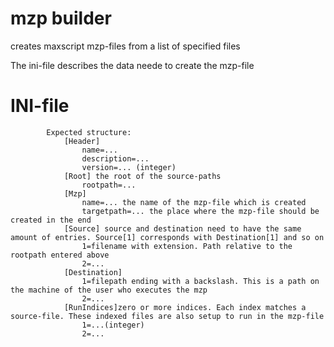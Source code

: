 # mzp builder

creates maxscript mzp-files from a list of specified files

The ini-file describes the data neede to create the mzp-file

# INI-file

			Expected structure:
				[Header]
					name=...
					description=...
					version=... (integer)
				[Root] the root of the source-paths
					rootpath=...
				[Mzp] 
					name=... the name of the mzp-file which is created
					targetpath=... the place where the mzp-file should be created in the end
				[Source] source and destination need to have the same amount of entries. Source[1] corresponds with Destination[1] and so on
					1=filename with extension. Path relative to the rootpath entered above
					2=...
				[Destination]
					1=filepath ending with a backslash. This is a path on the machine of the user who executes the mzp
					2=...
				[RunIndices]zero or more indices. Each index matches a source-file. These indexed files are also setup to run in the mzp-file
					1=...(integer)
					2=...	
